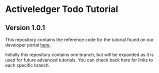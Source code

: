 # Activeledger Todo Tutorial

## Version 1.0.1

This repository contains the reference code for the tutorial found on our developer portal [here](https://developers.activeledger.io/articles/basic-app/introduction).

Initially this repository contains one branch, but will be expanded as it is used for future advanced tutorials. You can check back here for links to each specific branch.
